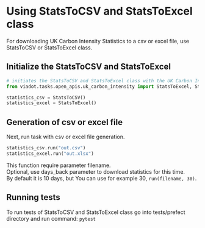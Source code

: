 # Using StatsToCSV and StatsToExcel class

For downloading UK Carbon Intensity Statistics to a csv or excel file, use StatsToCSV or StatsToExcel class.

## Initialize the StatsToCSV and StatsToExcel
```python
# initiates the StatsToCSV and StatsToExcel class with the UK Carbon Intensity statistics
from viadot.tasks.open_apis.uk_carbon_intensity import StatsToExcel, StatsToCSV

statistics_csv = StatsToCSV()
statistics_excel = StatsToExcel()
```
## Generation of csv or excel file
Next, run task with csv or excel file generation.  

```python
statistics_csv.run("out.csv")
statistics_excel.run("out.xlsx")
```

This function require parameter filename.  
Optional, use days_back parameter to download statistics for this time.  
By default it is 10 days, but You can use for example 30, `run(filename, 30)`.

## Running tests

To run tests of StatsToCSV and StatsToExcel class go into tests/prefect directory and run command:
`pytest`
